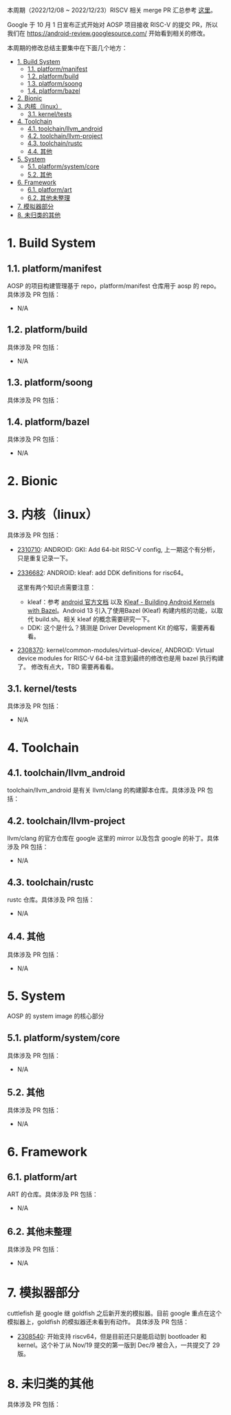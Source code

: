 
本周期（2022/12/08 ~ 2022/12/23）RISCV 相关 merge PR 汇总参考 [这里][1]。

Google 于 10 月 1 日宣布正式开始对 AOSP 项目接收 RISC-V 的提交 PR，所以我们在 <https://android-review.googlesource.com/> 开始看到相关的修改。

本周期的修改总结主要集中在下面几个地方：

<!-- TOC -->

- [1. Build System](#1-build-system)
	- [1.1. platform/manifest](#11-platformmanifest)
	- [1.2. platform/build](#12-platformbuild)
	- [1.3. platform/soong](#13-platformsoong)
	- [1.4. platform/bazel](#14-platformbazel)
- [2. Bionic](#2-bionic)
- [3. 内核（linux）](#3-内核linux)
	- [3.1. kernel/tests](#31-kerneltests)
- [4. Toolchain](#4-toolchain)
	- [4.1. toolchain/llvm_android](#41-toolchainllvm_android)
	- [4.2. toolchain/llvm-project](#42-toolchainllvm-project)
	- [4.3. toolchain/rustc](#43-toolchainrustc)
	- [4.4. 其他](#44-其他)
- [5. System](#5-system)
	- [5.1. platform/system/core](#51-platformsystemcore)
	- [5.2. 其他](#52-其他)
- [6. Framework](#6-framework)
	- [6.1. platform/art](#61-platformart)
	- [6.2. 其他未整理](#62-其他未整理)
- [7. 模拟器部分](#7-模拟器部分)
- [8. 未归类的其他](#8-未归类的其他)

<!-- /TOC -->

# 1. Build System

## 1.1. platform/manifest

AOSP 的项目构建管理基于 repo，platform/manifest 仓库用于 aosp 的 repo。具体涉及 PR 包括：

- N/A

## 1.2. platform/build

具体涉及 PR 包括：

- N/A

## 1.3. platform/soong

具体涉及 PR 包括：

## 1.4. platform/bazel

具体涉及 PR 包括：

- N/A

# 2. Bionic

# 3. 内核（linux）

具体涉及 PR 包括：

- [2310710][2310710]: ANDROID: GKI: Add 64-bit RISC-V config, 上一期这个有分析，只是重复记录一下。

- [2336682][2336682]: ANDROID: kleaf: add DDK definitions for risc64。
  
  这里有两个知识点需要注意：
  - kleaf：参考 [android 官方文档][2] 以及 [Kleaf - Building Android Kernels with Bazel][3]。Android 13 引入了使用Bazel (Kleaf) 构建内核的功能，以取代 build.sh。相关 kleaf 的概念需要研究一下。
  - DDK: 这个是什么？猜测是 Driver Development Kit 的缩写，需要再看看。

- [2308370][2308370]: kernel/common-modules/virtual-device/, ANDROID: Virtual device modules for RISC-V 64-bit
  注意到最终的修改也是用 bazel 执行构建了。
  修改有点大，TBD 需要再看看。

## 3.1. kernel/tests

具体涉及 PR 包括：

- N/A

# 4. Toolchain

## 4.1. toolchain/llvm_android

toolchain/llvm_android 是有关 llvm/clang 的构建脚本仓库。具体涉及 PR 包括：

## 4.2. toolchain/llvm-project

llvm/clang 的官方仓库在 google 这里的 mirror 以及包含 google 的补丁。具体涉及 PR 包括：

- N/A

## 4.3. toolchain/rustc

rustc 仓库。具体涉及 PR 包括：

- N/A

## 4.4. 其他

具体涉及 PR 包括：

- N/A

# 5. System

AOSP 的 system image 的核心部分

## 5.1. platform/system/core

具体涉及 PR 包括：

- N/A

## 5.2. 其他

具体涉及 PR 包括：

- N/A

# 6. Framework

## 6.1. platform/art

ART 的仓库。具体涉及 PR 包括：

- N/A

## 6.2. 其他未整理

具体涉及 PR 包括：

- N/A

# 7. 模拟器部分

cuttlefish 是 google 继 goldfish 之后新开发的模拟器。目前 google 重点在这个模拟器上，goldfish 的模拟器还未看到有动作。
具体涉及 PR 包括：

- [2308540][2308540]: 开始支持 riscv64，但是目前还只是能启动到 bootloader 和 kernel。这个补丁从 Nov/19 提交的第一版到 Dec/9 被合入，一共提交了 29 版。


# 8. 未归类的其他

具体涉及 PR 包括：


[1]: https://unicornx.github.io/android-review/aosp-riscv-2022-12-23.html
[2]: https://source.android.com/docs/setup/build/building-kernels?authuser=0#building-with-bazel
[3]: https://android.googlesource.com/kernel/build/+/refs/heads/master/kleaf/docs/kleaf.md

[2308540]:https://android-review.googlesource.com/c/device/google/cuttlefish/+/2308540
[2310710]:https://android-review.googlesource.com/c/kernel/common/+/2310710
[2336682]:https://android-review.googlesource.com/c/kernel/common/+/2336682
[2308370]:https://android-review.googlesource.com/c/kernel/common-modules/virtual-device/+/2308370

